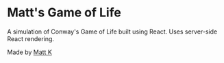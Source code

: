 # Matt's Game of Life

A simulation of Conway's Game of Life built using React. Uses server-side React rendering.

Made by [Matt K](https://github.com/yobananaboy)